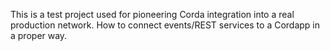 This is a test project used for pioneering Corda integration into a real production network. 
How to connect events/REST services to a Cordapp in a proper way.
